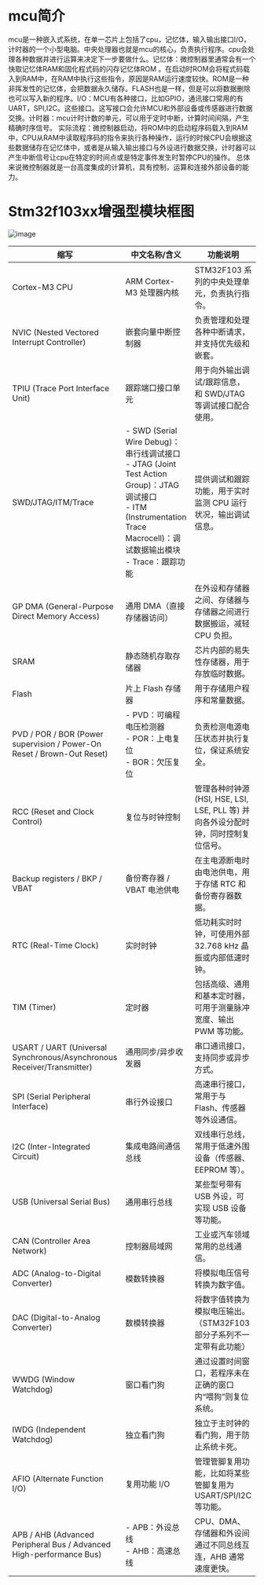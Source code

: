 # mcu简介
mcu是一种嵌入式系统，在单一芯片上包括了cpu，记忆体，输入输出接口I/O，计时器的一个小型电脑。中央处理器也就是mcu的核心，负责执行程序。cpu会处理各种数据并进行运算来决定下一步要做什么。记忆体：微控制器里通常会有一个快取记忆体RAM和固化程式码的闪存记忆体ROM 。在启动时ROM会将程式码载入到RAM中，在RAM中执行这些指令，原因是RAM运行速度较快。ROM是一种非挥发性的记忆体，会把数据永久储存。FLASH也是一样，但是可以将数据删除也可以写入新的程序。I/O：MCU有各种接口，比如GPIO，通讯接口常用的有UART，SPI,I2C。这些接口。这写接口会允许MCU和外部设备或传感器进行数据交换。计时器：mcu计时计数的单元，可以用于定时中断，计算时间间隔，产生精确时序信号。
实际流程：微控制器启动，将ROM中的启动程序码载入到RAM中，CPU从RAM中读取程序码的指令来执行各种操作，运行的时候CPU会根据这些数据储存在记忆体中，或者是从输入输出接口与外设进行数据交换，计时器可以产生中断信号让cpu在特定的时间点或是特定事件发生时暂停CPU的操作。
总体来说微控制器就是一台高度集成的计算机，具有控制，运算和连接外部设备的能力。

# Stm32f103xx增强型模块框图

![image](https://github.com/user-attachments/assets/e7625864-c6d9-4676-ab51-bd330fb2bf54)

| 缩写 | 中文名称/含义 | 功能说明 |
|------|-----------------|---------------------------------------------------------------|
| Cortex-M3 CPU | ARM Cortex-M3 处理器内核 | STM32F103 系列的中央处理单元，负责执行指令。 |
| NVIC (Nested Vectored Interrupt Controller) | 嵌套向量中断控制器 | 负责管理和处理各种中断请求，并支持优先级和嵌套。 |
| TPIU (Trace Port Interface Unit) | 跟踪端口接口单元 | 用于向外输出调试/跟踪信息，和 SWD/JTAG 等调试接口配合使用。 |
| SWD/JTAG/ITM/Trace | - SWD (Serial Wire Debug)：串行线调试接口<br>- JTAG (Joint Test Action Group)：JTAG 调试接口<br>- ITM (Instrumentation Trace Macrocell)：调试数据输出模块<br>- Trace：跟踪功能 | 提供调试和跟踪功能，用于实时监测 CPU 运行状况，输出调试信息。 |
| GP DMA (General-Purpose Direct Memory Access) | 通用 DMA（直接存储器访问） | 在外设和存储器之间、存储器与存储器之间进行数据搬运，减轻 CPU 负担。 |
| SRAM | 静态随机存取存储器 | 芯片内部的易失性存储器，用于存放临时数据。 |
| Flash | 片上 Flash 存储器 | 用于存储用户程序和常量数据。 |
| PVD / POR / BOR (Power supervision / Power-On Reset / Brown-Out Reset) | - PVD：可编程电压检测器<br>- POR：上电复位<br>- BOR：欠压复位 | 负责检测电源电压状态并执行复位，保证系统安全。 |
| RCC (Reset and Clock Control) | 复位与时钟控制 | 管理各种时钟源 (HSI, HSE, LSI, LSE, PLL 等) 并向各外设分配时钟，同时控制复位信号。 |
| Backup registers / BKP / VBAT | 备份寄存器 / VBAT 电池供电 | 在主电源断电时由电池供电，用于存储 RTC 和备份寄存器数据。 |
| RTC (Real-Time Clock) | 实时时钟 | 低功耗实时时钟，可使用外部 32.768 kHz 晶振或内部低速时钟。 |
| TIM (Timer) | 定时器 | 包括高级、通用和基本定时器，可用于测量脉冲宽度、输出 PWM 等功能。 |
| USART / UART (Universal Synchronous/Asynchronous Receiver/Transmitter) | 通用同步/异步收发器 | 串口通讯接口，支持同步或异步方式。 |
| SPI (Serial Peripheral Interface) | 串行外设接口 | 高速串行接口，常用于与 Flash、传感器等外设通信。 |
| I2C (Inter-Integrated Circuit) | 集成电路间通信总线 | 双线串行总线，常用于低速外围设备（传感器、EEPROM 等）。 |
| USB (Universal Serial Bus) | 通用串行总线 | 某些型号带有 USB 外设，可实现 USB 设备等功能。 |
| CAN (Controller Area Network) | 控制器局域网 | 工业或汽车领域常用的总线通信。 |
| ADC (Analog-to-Digital Converter) | 模数转换器 | 将模拟电压信号转换为数字值。 |
| DAC (Digital-to-Analog Converter) | 数模转换器 | 将数字值转换为模拟电压输出。（STM32F103 部分子系列不一定带有此功能） |
| WWDG (Window Watchdog) | 窗口看门狗 | 通过设置时间窗口，若程序未在正确的窗口内“喂狗”则复位系统。 |
| IWDG (Independent Watchdog) | 独立看门狗 | 独立于主时钟的看门狗，用于防止系统卡死。 |
| AFIO (Alternate Function I/O) | 复用功能 I/O | 管理管脚复用功能，比如将某些管脚复用为 USART/SPI/I2C 等功能。 |
| APB / AHB (Advanced Peripheral Bus / Advanced High-performance Bus) | - APB：外设总线<br>- AHB：高速总线 | CPU、DMA、存储器和外设间通过不同总线互连，AHB 通常速度更快。 |
